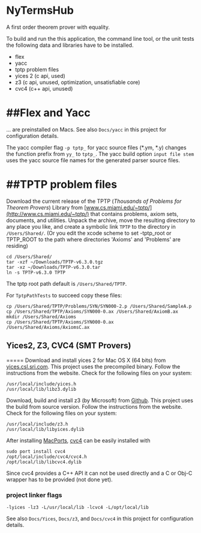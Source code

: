 # NyTermsHub

A first order theorem prover with equality.

To build and run the this application, 
the command line tool, or the unit tests 
the following data and libraries have to be installed.

- flex
- yacc
- tptp problem files
- yices 2 (c api, used)
- z3 (c api, unused, optimization, unsatisfiable core)
- cvc4 (c++ api, unused)

##Flex and Yacc 
====
… are preinstalled on Macs. See also `Docs/yacc` in this project for configuration details.

The yacc compiler flag `-p tptp_` for yacc source files (*.ym, *.y) changes the function prefix from `yy_` to `tptp_`. 
The yacc build option `input file stem` uses the yacc source file names for the generated parser source files.


##TPTP problem files
====
Download the current release of the TPTP 
(*Thousands of Problems for Theorem Provers*) Library from [www.cs.miami.edu/~tptp/](http://www.cs.miami.edu/~tptp/) 
that contains problems, axiom sets, documents, and utilities. 
Unpack the archive, 
move the resulting directory to any place you like, 
and create a symbolic link `TPTP` to the directory in `/Users/Shared/`.
(Or you edit the xcode scheme to set -tptp_root or TPTP_ROOT 
to the path where directories 'Axioms' and 'Problems' are residing)

    cd /Users/Shared/
    tar -xzf ~/Downloads/TPTP-v6.3.0.tgz 
    tar -xz ~/Downloads/TPTP-v6.3.0.tar
    ln -s TPTP-v6.3.0 TPTP

The tptp root path default is `/Users/Shared/TPTP`.

For `TptpPathTests` to succeed copy these files:


    cp /Users/Shared/TPTP/Problems/SYN/SYN000-2.p /Users/Shared/SampleA.p
    cp /Users/Shared/TPTP/Axioms/SYN000-0.ax /Users/Shared/AxiomB.ax
    mkdir /Users/Shared/Axioms
    cp /Users/Shared/TPTP/Axioms/SYN000-0.ax /Users/Shared/Axioms/AxiomsC.ax

## Yices2, Z3, CVC4 (SMT Provers)
=====
Download and install yices 2 for Mac OS X (64 bits) from [yices.csl.sri.com](http://yices.csl.sri.com). This project uses the precompiled binary.
Follow the instructions from the website. Check for the following files on your system:

    /usr/local/include/yices.h
    /usr/local/lib/libz3.dylib

Download, build and install z3 (by Microsoft) from [Github](https://github.com/Z3Prover/z3). This project uses the build from source version.
Follow the instructions from the website. Check for the following files on your system:

    /usr/local/include/z3.h
    /usr/local/lib/libyices.dylib

After installing [MacPorts](https://www.macports.org), [cvc4](http://cvc4.cs.nyu.edu/web/) can be easily installed with

    sudo port install cvc4
    /opt/local/include/cvc4/cvc4.h 
    /opt/local/lib/libcvc4.dylib

Since cvc4 provides a C++ API it can not be used directly and a C or Obj-C wrapper has to be provided (not done yet).

### project linker flags

    -lyices -lz3 -L/usr/local/lib -lcvc4 -L/opt/local/lib

See also `Docs/Yices`, `Docs/z3`, and `Docs/cvc4` in this project for configuration details.




